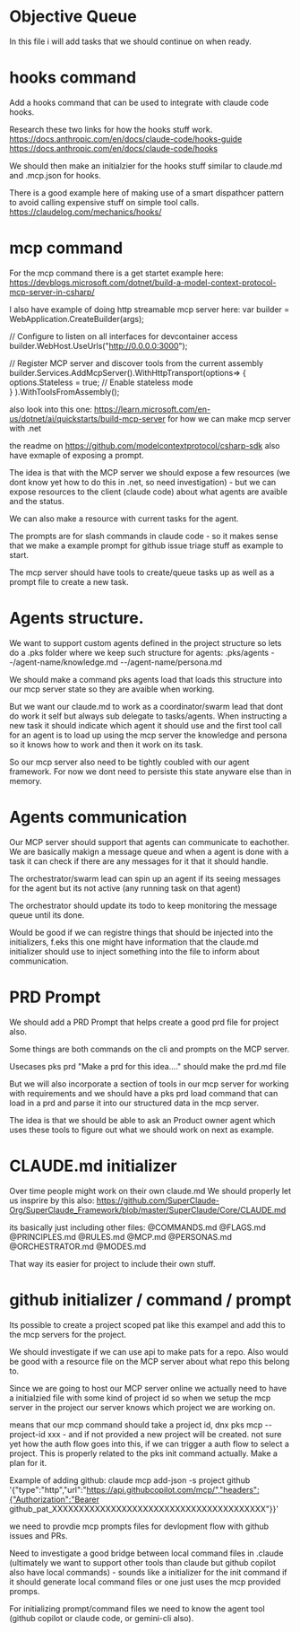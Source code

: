 # Objective Queue

In this file i will add tasks that we should continue on when ready.

# hooks command

Add a hooks command that can be used to integrate with claude code hooks.

Research these two links for how the hooks stuff work.  
https://docs.anthropic.com/en/docs/claude-code/hooks-guide
https://docs.anthropic.com/en/docs/claude-code/hooks

We should then make an initialzier for the hooks stuff similar to claude.md and .mcp.json for hooks.

There is a good example here of making use of a smart dispathcer pattern to avoid calling expensive stuff on simple tool calls.
https://claudelog.com/mechanics/hooks/

# mcp command

For the mcp command there is a get startet example here: https://devblogs.microsoft.com/dotnet/build-a-model-context-protocol-mcp-server-in-csharp/

I also have example of doing http streamable mcp server here:
var builder = WebApplication.CreateBuilder(args);

// Configure to listen on all interfaces for devcontainer access
builder.WebHost.UseUrls("http://0.0.0.0:3000");

// Register MCP server and discover tools from the current assembly
builder.Services.AddMcpServer().WithHttpTransport(options=>
{
options.Stateless = true; // Enable stateless mode  
}
).WithToolsFromAssembly();

also look into this one: https://learn.microsoft.com/en-us/dotnet/ai/quickstarts/build-mcp-server for how we can make mcp server with .net

the readme on https://github.com/modelcontextprotocol/csharp-sdk also have exmaple of exposing a prompt.

The idea is that with the MCP server we should expose a few resources (we dont know yet how to do this in .net, so need investigation) - but we can expose resources to the client (claude code) about what agents are avaible and the status.

We can also make a resource with current tasks for the agent.

The prompts are for slash commands in claude code - so it makes sense that we make a example prompt for github issue triage stuff as example to start.

The mcp server should have tools to create/queue tasks up as well as a prompt file to create a new task.

# Agents structure.

We want to support custom agents defined in the project structure so lets do a .pks folder where we keep such structure for agents:
.pks/agents
--/agent-name/knowledge.md
--/agent-name/persona.md

We should make a command pks agents load that loads this structure into our mcp server state so they are avaible when working.

But we want our claude.md to work as a coordinator/swarm lead that dont do work it self but always sub delegate to tasks/agents. When instructing a new task it should indicate which agent it should use and the first tool call for an agent is to load up using the mcp server the knowledge and persona so it knows how to work and then it work on its task.

So our mcp server also need to be tightly coubled with our agent framework. For now we dont need to persiste this state anyware else than in memory.

# Agents communication

Our MCP server should support that agents can communicate to eachother. We are basically makign a message queue and when a agent is done with a task it can check if there are any messages for it that it should handle.

The orchestrator/swarm lead can spin up an agent if its seeing messages for the agent but its not active (any running task on that agent)

The orchestrator should update its todo to keep monitoring the message queue until its done.

Would be good if we can registre things that should be injected into the initializers, f.eks this one might have information that the claude.md initializer should use to inject something into the file to inform about communication.

# PRD Prompt

We should add a PRD Prompt that helps create a good prd file for project also.

Some things are both commands on the cli and prompts on the MCP server.

Usecases pks prd "Make a prd for this idea...." should make the prd.md file

But we will also incorporate a section of tools in our mcp server for working with requirements and we should have a pks prd load command that can load in a prd and parse it into our structured data in the mcp server.

The idea is that we should be able to ask an Product owner agent which uses these tools to figure out what we should work on next as example.

# CLAUDE.md initializer

Over time people might work on their own claude.md
We should properly let us insprire by this also: https://github.com/SuperClaude-Org/SuperClaude_Framework/blob/master/SuperClaude/Core/CLAUDE.md

its basically just including other files:
@COMMANDS.md @FLAGS.md @PRINCIPLES.md @RULES.md @MCP.md @PERSONAS.md @ORCHESTRATOR.md @MODES.md

That way its easier for project to include their own stuff.

# github initializer / command / prompt

Its possible to create a project scoped pat like this exampel and add this to the mcp servers for the project.

We should investigate if we can use api to make pats for a repo. Also would be good with a resource file on the MCP server about what repo this belong to.

Since we are going to host our MCP server online we actually need to have a initialzied file with some kind of project id so when we setup the mcp server in the project our server knows which project we are working on.

means that our mcp command should take a project id, dnx pks mcp --project-id xxx - and if not provided a new project will be created. not sure yet how the auth flow goes into this, if we can trigger a auth flow to select a project. This is properly related to the pks init command actually. Make a plan for it.

Example of adding github:
claude mcp add-json -s project github '{"type":"http","url":"https://api.githubcopilot.com/mcp/","headers":{"Authorization":"Bearer github_pat_XXXXXXXXXXXXXXXXXXXXXXXXXXXXXXXXXXXXXXXX"}}'

we need to provdie mcp prompts files for devlopment flow with github issues and PRs.

Need to investigate a good bridge between local command files in .claude (ultimately we want to support other tools than claude but github copilot also have local commands) - sounds like a initializer for the init command if it should generate local command files or one just uses the mcp provided promps.

For initializing prompt/command files we need to know the agent tool (github copilot or claude code, or gemini-cli also).
